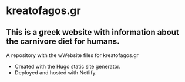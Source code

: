 # kreatofagos.gr
## This is a greek website with information about the carnivore diet for humans.
A repository with the wWebsite files for kreatofagos.gr
- Created with the Hugo static site generator.
- Deployed and hosted with Netlify.
